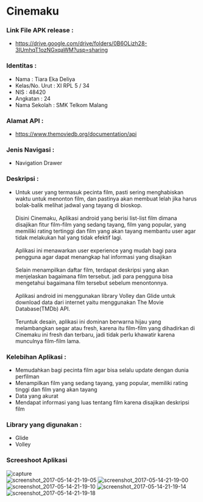 # Cinemaku

### Link File APK release :
* https://drive.google.com/drive/folders/0B6OLizh28-3IUmhqT1ozNGxqaWM?usp=sharing

### Identitas :
* Nama : Tiara Eka Deliya
* Kelas/No. Urut : XI RPL 5 / 34
* NIS : 48420
* Angkatan : 24
* Nama Sekolah : SMK Telkom Malang

### Alamat API :
* https://www.themoviedb.org/documentation/api

### Jenis Navigasi :
* Navigation Drawer

### Deskripsi :
* Untuk user yang termasuk pecinta film, pasti sering menghabiskan waktu untuk menonton film,
dan pastinya akan membuat lelah jika harus bolak-balik melihat jadwal yang tayang di bioskop.<br>
<br>Disini Cinemaku, Aplikasi android yang berisi list-list film dimana disajikan fitur film-film yang
sedang tayang, film yang popular, yang memiliki rating tertinggi dan film yang akan tayang membantu
user agar tidak melakukan hal yang tidak efektif lagi.<br>
<br>Aplikasi ini menawarkan user experience yang mudah bagi para pengguna agar dapat menangkap hal
informasi yang disajikan<br>
<br>Selain menampilkan daftar film, terdapat deskripsi yang akan menjelaskan bagaimana film tersebut.
jadi para pengguna bisa mengetahui bagaimana film tersebut sebelum menontonnya.<br>
<br>Aplikasi android ini menggunakan library Volley dan Glide untuk download data dari internet yaitu
menggunakan The Movie Database(TMDb) API.<br>
<br>Teruntuk desain, aplikasi ini dominan berwarna hijau yang melambangkan segar atau fresh, karena itu
film-film yang dihadirkan di Cinemaku ini fresh dan terbaru, jadi tidak perlu khawatir karena munculnya
film-film lama.


### Kelebihan Aplikasi :
* Memudahkan bagi pecinta film agar bisa selalu update dengan dunia perfilman
* Menampilkan film yang sedang tayang, yang popular, memiliki rating tinggi dan film yang akan tayang
* Data yang akurat
* Mendapat informasi yang luas tentang film karena disajikan deskripsi film
 
### Library yang digunakan :
* Glide
* Volley

### Screeshoot Aplikasi<br>
![capture](https://cloud.githubusercontent.com/assets/22131257/26034770/dc1fac4a-38eb-11e7-891d-37fe6fdbcd00.JPG)<br>
![screenshot_2017-05-14-21-19-05](https://cloud.githubusercontent.com/assets/22131257/26034785/0986f49a-38ec-11e7-99d3-840380ec658e.png)
![screenshot_2017-05-14-21-19-00](https://cloud.githubusercontent.com/assets/22131257/26034786/12fd5c62-38ec-11e7-82da-dbbef53da15f.png)
![screenshot_2017-05-14-21-19-10](https://cloud.githubusercontent.com/assets/22131257/26034787/1f7ec2d2-38ec-11e7-8899-6765367b7e5b.png)
![screenshot_2017-05-14-21-19-14](https://cloud.githubusercontent.com/assets/22131257/26034788/2221e5fa-38ec-11e7-87b7-e6e62dd73ecb.png)
![screenshot_2017-05-14-21-19-18](https://cloud.githubusercontent.com/assets/22131257/26034792/27a6bc9e-38ec-11e7-8982-e9b1f8220f53.png)
